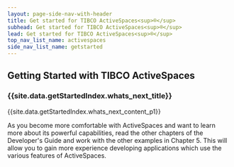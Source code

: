 ```yaml
---
layout: page-side-nav-with-header
title: Get started for TIBCO ActiveSpaces<sup>®</sup>
subhead: Get started for TIBCO ActiveSpaces<sup>®</sup>
lead: Get started for TIBCO ActiveSpaces<sup>®</sup>
top_nav_list_name: activespaces
side_nav_list_name: getstarted
---
```




## Getting Started with TIBCO ActiveSpaces



### {{site.data.getStartedIndex.whats_next_title}}
{{site.data.getStartedIndex.whats_next_content_p1}}

As you become more comfortable with ActiveSpaces and want to learn more about its powerful capabilities, read the other chapters of the Developer's Guide and work with the other examples in Chapter 5. This will allow you to gain more experience developing applications which use the various features of ActiveSpaces.











